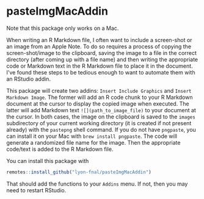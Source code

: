 # pasteImgMacAddin

Note that this package only works on a Mac. 

When writing an R Markdown file, I often want to include a screen-shot or an image from an Apple Note. To do so requires a process of copying the screen-shot/image to the clipboard, saving the image to a file in the correct directory (after coming up with a file name) and then writing the appropriate code or Markdown text in the R Markdown file to place it in the document. I've found these steps to be tedious enough to want to automate them with an RStudio addin. 

This package will create two addins: `Insert Include Graphics` and `Insert Markdown Image`. The former will add an R code chunk to your R Markdown document at the cursor to display the copied image when executed. The latter will add Markdown text `![](path_to_image_file)` to your document at the cursor. In both cases, the image on the clipboard is saved to the `images` subdirectory of your current working directory (it is created if not present already) with the `pastepng` shell command. If you do not have `pngpaste`, you can install it on your Mac with `brew install pngpaste`. The code will generate a randomized file name for the image. Then the appropriate code/text is added to the R Markdown file. 

You can install this package with 

```r
remotes::install_github("lyon-fnal/pasteImgMacAddin")
```

That should add the functions to your `Addins` menu. If not, then you may need to restart RStudio. 
